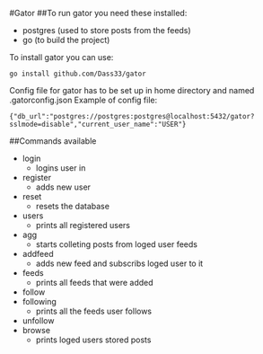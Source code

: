 #Gator
##To run gator you need these installed:
- postgres (used to store posts from the feeds)
- go (to build the project)

To install gator you can use:
```
go install github.com/Dass33/gator
```

Config file for gator has to be set up in home directory and named .gatorconfig.json
Example of config file:
```
{"db_url":"postgres://postgres:postgres@localhost:5432/gator?sslmode=disable","current_user_name":"USER"}
```

##Commands available
- login
    - logins user in
- register
    - adds new user
- reset
    - resets the database
- users
    - prints all registered users
- agg
    - starts colleting posts from loged user feeds
- addfeed
    - adds new feed and subscribs loged user to it
- feeds
    - prints all feeds that were added
- follow
- following
    - prints all the feeds user follows
- unfollow
- browse
    - prints loged users stored posts
